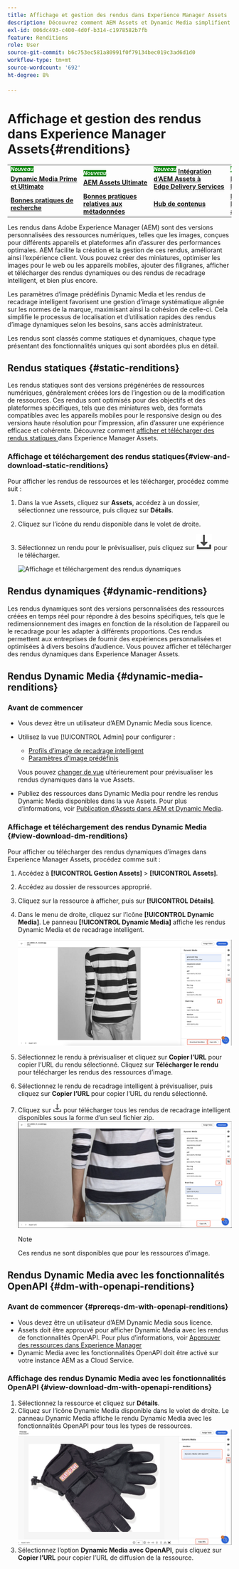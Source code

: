 ```yaml
---
title: Affichage et gestion des rendus dans Experience Manager Assets
description: Découvrez comment AEM Assets et Dynamic Media simplifient la gestion efficace des images avec des rendus d’image statiques et dynamiques.
exl-id: 006dc493-c400-4d0f-b314-c1978582b7fb
feature: Renditions
role: User
source-git-commit: b6c753ec581a80991f0f79134bec019c3ad6d1d0
workflow-type: tm+mt
source-wordcount: '692'
ht-degree: 8%

---
```


# Affichage et gestion des rendus dans Experience Manager Assets{#renditions}

<table>
    <tr>
        <td>
            <sup style= "background-color:#008000; color:#FFFFFF; font-weight:bold"><i>Nouveau</i></sup> <a href="/help/assets/dynamic-media/dm-prime-ultimate.md"><b>Dynamic Media Prime et Ultimate</b></a>
        </td>
        <td>
            <sup style= "background-color:#008000; color:#FFFFFF; font-weight:bold"><i>Nouveau</i></sup> <a href="/help/assets/assets-ultimate-overview.md"><b>AEM Assets Ultimate</b></a>
        </td>
        <td>
            <sup style= "background-color:#008000; color:#FFFFFF; font-weight:bold"><i>Nouveau</i></sup> <a href="/help/assets/integrate-aem-assets-edge-delivery-services.md"><b>Intégration d’AEM Assets à Edge Delivery Services</b></a>
        </td>
        <td>
            <sup style= "background-color:#008000; color:#FFFFFF; font-weight:bold"><i>Nouveau</i></sup> <a href="/help/assets/aem-assets-view-ui-extensibility.md"><b>Extensibilité de l’IU</b></a>
        </td>
          <td>
            <sup style= "background-color:#008000; color:#FFFFFF; font-weight:bold"><i>Nouveau</i></sup> <a href="/help/assets/dynamic-media/enable-dynamic-media-prime-and-ultimate.md"><b>Activer Dynamic Media Prime et Ultimate</b></a>
        </td>
    </tr>
    <tr>
        <td>
            <a href="/help/assets/search-best-practices.md"><b>Bonnes pratiques de recherche</b></a>
        </td>
        <td>
            <a href="/help/assets/metadata-best-practices.md"><b>Bonnes pratiques relatives aux métadonnées</b></a>
        </td>
        <td>
            <a href="/help/assets/product-overview.md"><b>Hub de contenus</b></a>
        </td>
        <td>
            <a href="/help/assets/dynamic-media-open-apis-overview.md"><b>Fonctionnalités Dynamic Media avec OpenAPI</b></a>
        </td>
        <td>
            <a href="https://developer.adobe.com/experience-cloud/experience-manager-apis/"><b>Documentation de développement pour AEM Assets</b></a>
        </td>
    </tr>
</table>

Les rendus dans Adobe Experience Manager (AEM) sont des versions personnalisées des ressources numériques, telles que les images, conçues pour différents appareils et plateformes afin d’assurer des performances optimales. AEM facilite la création et la gestion de ces rendus, améliorant ainsi l’expérience client. Vous pouvez créer des miniatures, optimiser les images pour le web ou les appareils mobiles, ajouter des filigranes, afficher et télécharger des rendus dynamiques ou des rendus de recadrage intelligent, et bien plus encore.

Les paramètres d’image prédéfinis Dynamic Media et les rendus de recadrage intelligent favorisent une gestion d’image systématique alignée sur les normes de la marque, maximisant ainsi la cohésion de celle-ci. Cela simplifie le processus de localisation et d’utilisation rapides des rendus d’image dynamiques selon les besoins, sans accès administrateur.

Les rendus sont classés comme statiques et dynamiques, chaque type présentant des fonctionnalités uniques qui sont abordées plus en détail.

## Rendus statiques {#static-renditions}

Les rendus statiques sont des versions prégénérées de ressources numériques, généralement créées lors de l’ingestion ou de la modification de ressources. Ces rendus sont optimisés pour des objectifs et des plateformes spécifiques, tels que des miniatures web, des formats compatibles avec les appareils mobiles pour le responsive design ou des versions haute résolution pour l’impression, afin d’assurer une expérience efficace et cohérente.
Découvrez comment [ afficher et télécharger des rendus statiques ](#view-and-download-static-renditions) dans Experience Manager Assets.

### Affichage et téléchargement des rendus statiques{#view-and-download-static-renditions}

Pour afficher les rendus de ressources et les télécharger, procédez comme suit :

1. Dans la vue Assets, cliquez sur **Assets**, accédez à un dossier, sélectionnez une ressource, puis cliquez sur **Détails**.
1. Cliquez sur l’icône du rendu disponible dans le volet de droite.
1. Sélectionnez un rendu pour le prévisualiser, puis cliquez sur ![icône de téléchargement](/help/assets/assets/download-icon.svg) pour le télécharger.

   ![Affichage et téléchargement des rendus dynamiques](/help/assets/assets/view-download-static-rendition.png)

## Rendus dynamiques {#dynamic-renditions}

Les rendus dynamiques sont des versions personnalisées des ressources créées en temps réel pour répondre à des besoins spécifiques, tels que le redimensionnement des images en fonction de la résolution de l’appareil ou le recadrage pour les adapter à différents proportions.
Ces rendus permettent aux entreprises de fournir des expériences personnalisées et optimisées à divers besoins d’audience. Vous pouvez afficher et télécharger des rendus dynamiques dans Experience Manager Assets.

## Rendus Dynamic Media {#dynamic-media-renditions}

### Avant de commencer

* Vous devez être un utilisateur d’AEM Dynamic Media sous licence.
* Utilisez la vue [!UICONTROL Admin] pour configurer :
   * [Profils d’image de recadrage intelligent](/help/assets/dynamic-media/image-profiles.md#creating-image-profiles)
   * [Paramètres d’image prédéfinis](/help/assets/dynamic-media/managing-image-presets.md)

  Vous pouvez [changer de vue](/help/assets/assets-view-introduction.md#how-to-access-assets-view) ultérieurement pour prévisualiser les rendus dynamiques dans la vue Assets.
* Publiez des ressources dans Dynamic Media pour rendre les rendus Dynamic Media disponibles dans la vue Assets. Pour plus d’informations, voir [Publication d’Assets dans AEM et Dynamic Media](https://experienceleague.adobe.com/en/docs/experience-manager-cloud-service/content/assets/assets-view/publish-assets-to-aem-and-dm).


### Affichage et téléchargement des rendus Dynamic Media {#view-download-dm-renditions}

Pour afficher ou télécharger des rendus dynamiques d’images dans Experience Manager Assets, procédez comme suit :

1. Accédez à **[!UICONTROL Gestion Assets]** > **[!UICONTROL Assets]**.

1. Accédez au dossier de ressources approprié.

1. Cliquez sur la ressource à afficher, puis sur **[!UICONTROL Détails]**.

1. Dans le menu de droite, cliquez sur l’icône **[!UICONTROL Dynamic Media]**. Le panneau **[!UICONTROL Dynamic Media]** affiche les rendus Dynamic Media et de recadrage intelligent.

   ![Rendus dynamiques](/help/assets/assets/dm-scene7-renditions.png)
   <!-- ![dynamic renditions](assets/preset_smart_crop_view.png) -->

1. Sélectionnez le rendu à prévisualiser et cliquez sur **Copier l’URL** pour copier l’URL du rendu sélectionné. Cliquez sur **Télécharger le rendu** pour télécharger les rendus des ressources d’image.
1. Sélectionnez le rendu de recadrage intelligent à prévisualiser, puis cliquez sur **Copier l’URL** pour copier l’URL du rendu sélectionné.
1. Cliquez sur ![icône de téléchargement](assets/do-not-localize/download-icon.png) pour télécharger tous les rendus de recadrage intelligent disponibles sous la forme d’un seul fichier zip.
   ![icône de téléchargement](/help/assets/assets/smartcrop-rendition.png)

   >[!NOTE]
   >
   >Ces rendus ne sont disponibles que pour les ressources d’image.

## Rendus Dynamic Media avec les fonctionnalités OpenAPI {#dm-with-openapi-renditions}

### Avant de commencer {#prereqs-dm-with-openapi-renditions}

* Vous devez être un utilisateur d’AEM Dynamic Media sous licence.
* Assets doit être approuvé pour afficher Dynamic Media avec les rendus de fonctionnalités OpenAPI. Pour plus d’informations, voir [Approuver des ressources dans Experience Manager](/help/assets/approve-assets.md#copy-delivery-url-approved-assets)
* Dynamic Media avec les fonctionnalités OpenAPI doit être activé sur votre instance AEM as a Cloud Service.

### Affichage des rendus Dynamic Media avec les fonctionnalités OpenAPI {#view-download-dm-with-openapi-renditions}

1. Sélectionnez la ressource et cliquez sur **Détails**.
1. Cliquez sur l’icône Dynamic Media disponible dans le volet de droite. Le panneau Dynamic Media affiche le rendu Dynamic Media avec les fonctionnalités OpenAPI pour tous les types de ressources.
   ![icône de téléchargement](/help/assets/assets/dm-with-open-api-copy-url.png)
1. Sélectionnez l’option **Dynamic Media avec OpenAPI**, puis cliquez sur **Copier l’URL** pour copier l’URL de diffusion de la ressource.


